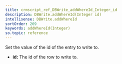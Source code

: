 ```yaml
---
title: crmscript_ref_DBWrite_addWhereId_Integer_id
description: DBWrite.addWhereId(Integer id)
intellisense: DBWrite.addWhereId
sortOrder: 269
keywords: addWhereId(Integer)
so.topic: reference
---
```



Set the value of the id of the entry to write to.



* **id:** The id of the row to write to.


